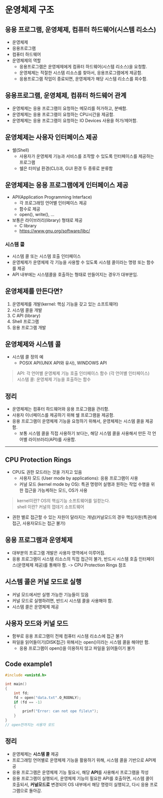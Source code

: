 # **운영체제 구조**

## 응용 프로그램, 운영체제, 컴퓨터 하드웨어(시스템 리소스)
- 운영체제
- 응용프로그램 
- 컴퓨터 하드웨어
- 운영체제의 역할
    - 응용프로그램은 운영체제에게 컴퓨터 하드웨어(시스템 리소스)을 요청함.
    - 운영체제는 적절한 시스템 리소스를 찾아서, 응용프로그램에게 제공함.
    - 응용프로그램 작업이 종료되면, 운영체제가 해당 시스템 리소스를 회수함.
## 응용프로그램, 운영체제, 컴퓨터 하드웨어 관계
- 운영체제는 응용 프로그램이 요청하는 메모리를 허가하고, 분배함.
- 운영체제는 응용 프로그램이 요청하는 CPU시간을 제공함.
- 운영체제는 응용 프로그램이 요청하는 IO Devices 사용을 허가/제어함.

## 운영체제는 사용자 인터페이스 제공
- 쉘(Shell)
    - 사용자가 운영체제 기능과 서비스를 조작할 수 있도록 인터페이스를 제공하는 프로그램
    - 쉘은 터미널 환경(CLI)과, GUI 환경 두 종류로 분류함

## 운영체제는 응용 프로그램에게 인터페이스 제공
- API(Application Programming Interface)
    - 각 프로그래밍 언어별 인터페이스 제공
    - 함수로 제공
    - open(), write(), ...
- 보통은 라이브러리(library) 형태로 제공
    - C library
    - https://www.gnu.org/software/libc/
    
### 시스템 콜   
- 시스템 콜 또는 시스템 호출 인터페이스
- 운영체제가 운영체제 각 기능을 사용할 수 있도록 시스템 콜이라는 명령 또는 함수를 제공
- API 내부에는 시스템콜을 호출하는 형태로 만들어지는 경우가 대부분임.
     
## 운영체제를 만든다면?
1. 운영체제를 개발(kernel: 핵심 기능을 갖고 있는 소프트웨어)
2. 시스템 콜을 개발
3. C API (library)
4. Shell 프로그램
5. 응용 프로그램 개발

## 운영체제와 시스템 콜
- 시스템 콜 정의 예
    - POSIX API(UNIX API와 유사), WINDOWS API
> API: 각 언어별 운영체제 기능 호출 인터페이스 함수 (각 언어별 인터페이스)   
> 시스템 콜: 운영체제 기능을 호출하는 함수

## 정리
- 운영체제는 컴퓨터 하드웨어와 응용 프로그램을 관리함.
- 사용자 이너페이스를 제공하기 위해 쉘 프로그램을 제공함.
- 응용 프로그램이 운영체제 기능을 요청하기 위해서, 운영체제는 시스템 콜을 제공함.
    - 보통 시스템 콜을 직접 사용하기 보다는, 해당 시스템 콜을 사용해서 만든 각 언어별 라이브러리(API)를 사용함.

-----
## CPU Protection Rings
- CPU도 권한 모드라는 것을 가지고 있음
    - 사용자 모드 (User mode by applications): 응용 프로그램이 사용
    - 커널 모드 (kernel mode by OS): 특권 명령어 실행과 원하는 작업 수행을 위한 접근을 가능케하는 모드, OS가 사용
> kernel이란? OS의 핵심기능 소프트웨어를 일컫는다.   
> shell 이란? 커널의 껍데기 소프트웨어
- 권한 별로 접근할 수 있는 자원이 달라지는 개념(커널모드의 경우 핵심자원(특권)에 접근, 사용자모드는 접근 불가)

## 응용 프로그램과 운영체제
- 대부분의 프로그램 개발은 사용자 영역에서 이루어짐.
- 응용 프로그램이 시스템 리소스의 직접 접근이 불가, 반드시 시스템 호출 인터페이스(운영체제 제공)를 통해야 함. -> CPU Protection Rings 참조

## 시스템 콜은 커널 모드로 실행
- 커널 모드에서만 실행 가능한 기능들이 있음
- 커널 모드로 실행하려면, 반드시 시스템 콜을 사용해야 함.
- 시스템 콜은 운영체제 제공

## 사용자 모드와 커널 모드
- 함부로 응용 프로그램이 전체 컴퓨터 시스템 리소스에 접근 불가
- 파일을 읽어들이기(DISK접근) 위해서는 open()이라는 시스템 콜을 해야만 함.
    - 응용 프로그램이 open()을 이용하지 않고 파일을 읽어들이기 불가

## Code example1
```c
#include <unistd.h>

int main()
{
    int fd;
    fd = open("data.txt".O_RODNLY);
    if (fd == -1) 
    {
        prinf("Error: can not ope file\n");
    }
}
// open전까지는 사용자 모드 
```

## 정리
- 운영체제는 **시스템 콜** 제공
- 프로그래밍 언어별로 운영체제 기능을 활용하기 위해, 시스템 콜을 기반으로 API제공
- 응용 프로그램은 운영체제 기능 필요시, 해당 **API**를 사용해서 프로그램을 작성
- 응용 프로그램이 실행되서, 운영체제 기능이 필요한 API를 호출하면, 시스템 콜이 호출되서, **커널모드로** 변경되어 OS 내부에서 해당 명령이 실행되고, 다시 응용 프로그램으로 돌아감.  